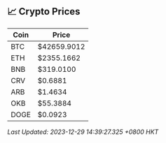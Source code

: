 ## 📈 Crypto Prices

| Coin | Price |
| ---- | ----- |
| BTC | $42659.9012 |
| ETH | $2355.1662 |
| BNB | $319.0100 |
| CRV | $0.6881 |
| ARB | $1.4634 |
| OKB | $55.3884 |
| DOGE | $0.0923 |

_Last Updated: 2023-12-29 14:39:27.325 +0800 HKT_